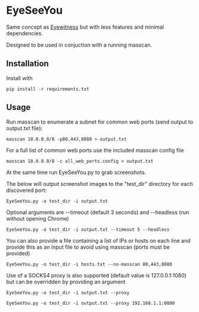 # EyeSeeYou #

Same concept as [Eyewitness](https://github.com/FortyNorthSecurity/EyeWitness) but with less features and minimal dependencies.

Designed to be used in conjuction with a running masscan.

## Installation ##

Install with

    pip install -r requirements.txt

## Usage ##

Run masscan to enumerate a subnet for common web ports (send output to output.txt file):
    
    masscan 10.0.0.0/8 -p80,443,8080 > output.txt

For a full list of common web ports use the included masscan config file

    masscan 10.0.0.0/8 -c all_web_ports.config > output.txt

At the same time run EyeSeeYou.py to grab screenshots.

The below will output screenshot images to the "test_dir" directory for each discovered port:

    EyeSeeYou.py -o test_dir -i output.txt

Optional arguments are --timeout (default 3 seconds) and --headless (run without opening Chrome) 

    EyeSeeYou.py -o test_dir -i output.txt --timeout 5 --headless

You can also provide a file containing a list of IPs or hosts on each line and provide this as an input file to avoid using masscan (ports must be provided)

    EyeSeeYou.py -o test_dir -i hosts.txt --no-masscan 80,443,8080

Use of a SOCKS4 proxy is also supported (default value is 127.0.0.1:1080) but can be overridden by providing an argument 

    EyeSeeYou.py -o test_dir -i output.txt --proxy 

    EyeSeeYou.py -o test_dir -i output.txt --proxy 192.168.1.1:8080
